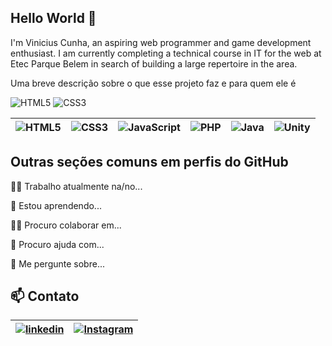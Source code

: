 
## Hello World 👋

I'm Vinicius Cunha, an aspiring web programmer and game development enthusiast. I am currently completing a technical course in IT for the web at Etec Parque Belem in search of building a large repertoire in the area.

Uma breve descrição sobre o que esse projeto faz e para quem ele é


![HTML5](https://img.shields.io/badge/html5-%23E34F26.svg?style=for-the-badge&logo=html5&logoColor=white) ![CSS3](https://img.shields.io/badge/css3-%231572B6.svg?style=for-the-badge&logo=css3&logoColor=white)

| ![HTML5](https://img.shields.io/badge/html5-%23E34F26.svg?style=for-the-badge&logo=html5&logoColor=white) | ![CSS3](https://img.shields.io/badge/css3-%231572B6.svg?style=for-the-badge&logo=css3&logoColor=white)| ![JavaScript](https://img.shields.io/badge/javascript-%23323330.svg?style=for-the-badge&logo=javascript&logoColor=%23F7DF1E) | ![PHP](https://img.shields.io/badge/php-%23777BB4.svg?style=for-the-badge&logo=php&logoColor=white) |![Java](https://img.shields.io/badge/java-%23ED8B00.svg?style=for-the-badge&logo=openjdk&logoColor=white) |  ![Unity](https://img.shields.io/badge/unity-%23000000.svg?style=for-the-badge&logo=unity&logoColor=white) | 
|---|---|---|---|---|---|


## Outras seções comuns em perfis do GitHub
👩‍💻 Trabalho atualmente na/no...

🧠 Estou aprendendo...

👯‍♀️ Procuro colaborar em...

🤔 Procuro ajuda com...

💬 Me pergunte sobre...




## 📫 Contato
|[![linkedin](https://img.shields.io/badge/linkedin-0A66C2?style=for-the-badge&logo=linkedin&logoColor=white)](https://www.linkedin.com/) |[![Instagram](https://img.shields.io/badge/Instagram-%23E4405F.svg?style=for-the-badge&logo=Instagram&logoColor=white)](https://www.instagram.com/v__cunha?igsh=dGEwaGU0bWowOWJh)|
|---|---|








